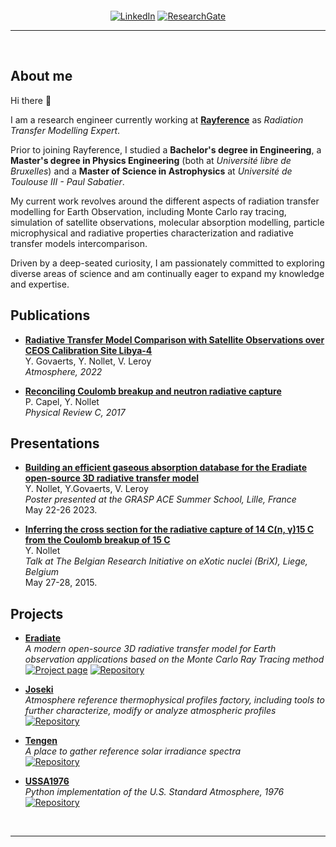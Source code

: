 <div align='center' style='margin-top: 20px;'>
<a href='https://www.linkedin.com/in/yvan-nollet/'><img src="https://img.shields.io/badge/-LinkedIn-0e76a8?style=for-the-badge&logo=Linkedin&logoColor=white" title="LinkedIn" /></a>
<a href="https://www.researchgate.net/profile/Yvan-Nollet"><img src="https://img.shields.io/badge/Research_Gate-00CCBB.svg?&style=for-the-badge&logo=ResearchGate&logoColor=white" title="ResearchGate" /></a>
</div>

---

<br/>

## About me 

Hi there 👋

I am a research engineer currently working at 
[**Rayference**](https://rayference.eu) as *Radiation Transfer Modelling Expert*.

Prior to joining Rayference, I studied a **Bachelor's degree in Engineering**, 
a **Master's degree in Physics Engineering** (both at *Université libre de Bruxelles*)
and a **Master of Science in Astrophysics** at *Université de Toulouse III - Paul Sabatier*.

My current work revolves around the different aspects of radiation transfer modelling for Earth Observation, including Monte Carlo ray tracing, simulation of satellite observations, molecular absorption modelling, particle microphysical and radiative properties characterization and radiative transfer models intercomparison.

Driven by a deep-seated curiosity, I am passionately committed to exploring diverse areas of science and am continually eager to expand my knowledge and expertise.

## Publications

* [**Radiative Transfer Model Comparison with Satellite Observations over CEOS Calibration Site Libya-4**](https://doi.org/10.3390/atmos13111759) \
  Y. Govaerts, Y. Nollet, V. Leroy \
  *Atmosphere, 2022*

* [**Reconciling Coulomb breakup and neutron radiative capture**](https://doi.org/10.1103/PhysRevC.96.015801) \
  P. Capel, Y. Nollet \
  *Physical Review C, 2017*

## Presentations

* [**Building an efficient gaseous absorption database for the Eradiate open-source 3D radiative transfer model**](https://www.eradiate.eu/resources/docs/presentations/20230522-grasp_ace_summer_school.pdf) \
  Y. Nollet, Y.Govaerts, V. Leroy\
  *Poster presented at the GRASP ACE Summer School, Lille, France* \
  May 22-26 2023.

* [**Inferring the cross section for the radiative capture of 14 C(n, γ)15 C from the Coulomb breakup of 15 C**](resources/brix-Nollet.pdf) \
  Y. Nollet \
  *Talk at The Belgian Research Initiative on eXotic nuclei (BriX), Liege, Belgium* \
  May 27-28, 2015.


## Projects


* [**Eradiate**](https://github.com/eradiate/eradiate) \
*A modern open-source 3D radiative transfer model for Earth observation applications based on the Monte Carlo Ray Tracing method*\
<a href='https://eradiate.eu/site/'><img src="https://img.shields.io/badge/Project page-3b5998?style=flat-square&logo=google-chrome&logoColor=white" title="Project page" /></a>
<a href='https://github.com/eradiate/eradiate'><img src="https://img.shields.io/badge/-Repository-4078c0?style=flat-square&logo=Github&logoColor=white" title="Repository" /></a>

* [**Joseki**](https://github.com/rayference/joseki) \
*Atmosphere reference thermophysical profiles factory, including tools to further characterize, modify or analyze atmospheric profiles* \
<a href='https://github.com/rayference/joseki'><img src="https://img.shields.io/badge/-Repository-4078c0?style=flat-square&logo=Github&logoColor=white" title="Repository" /></a>

* [**Tengen**](https://github.com/rayference/tengen) \
*A place to gather reference solar irradiance spectra* \
<a href='https://github.com/rayference/tengen'><img src="https://img.shields.io/badge/-Repository-4078c0?style=flat-square&logo=Github&logoColor=white" title="Repository" /></a>


* [**USSA1976**](https://github.com/rayference/ussa1976) \
*Python implementation of the U.S. Standard Atmosphere, 1976* \
<a href='https://github.com/rayference/ussa1976'><img src="https://img.shields.io/badge/-Repository-4078c0?style=flat-square&logo=Github&logoColor=white" title="Repository" /></a>

<br/>

----



